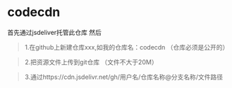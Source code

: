 # codecdn

首先通过jsdeliver托管此仓库
然后
>1.在github上新建仓库xxx,如我的仓库名：codecdn （仓库必须是公开的）

>2.把资源文件上传到git仓库 （文件不大于20M）

>3.通过https://cdn.jsdelivr.net/gh/用户名/仓库名称@分支名称/文件路径
